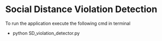 # Social Distance Violation Detection

To run the application execute the following cmd in terminal

- python SD_violation_detector.py
